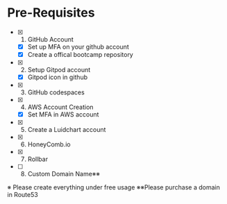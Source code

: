 # Pre-Requisites
- [x] 1. GitHub Account
  - [x] Set up MFA on your github account
  - [x] Create a offical bootcamp repository
- [x] 2. Setup Gitpod account 
  - [x] Gitpod icon in github
- [x] 3. GitHub codespaces
- [x] 4. AWS Account Creation
  - [x] Set MFA in AWS account
- [x] 5. Create a Luidchart account
- [x] 6. HoneyComb.io
- [x] 7. Rollbar
- [ ] 8. Custom Domain Name※※


※ Please create everything under free usage
※※Please purchase a domain in Route53